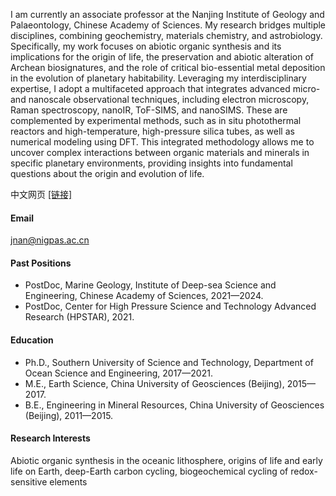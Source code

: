  

I am currently an associate professor at the Nanjing Institute of Geology and Palaeontology, Chinese Academy of Sciences. My research bridges multiple disciplines, combining geochemistry, materials chemistry, and astrobiology. Specifically, my work focuses on abiotic organic synthesis and its implications for the origin of life, the preservation and abiotic alteration of Archean biosignatures, and the role of critical bio-essential metal deposition in the evolution of planetary habitability. Leveraging my interdisciplinary expertise, I adopt a multifaceted approach that integrates advanced micro- and nanoscale observational techniques, including electron microscopy, Raman spectroscopy, nanoIR, ToF-SIMS, and nanoSIMS. These are complemented by experimental methods, such as in situ photothermal reactors and high-temperature, high-pressure silica tubes, as well as numerical modeling using DFT. This integrated methodology allows me to uncover complex interactions between organic materials and minerals in specific planetary environments, providing insights into fundamental questions about the origin and evolution of life.

中文网页 [[链接]](http://www.nigpas.cas.cn/sourcedb/cn/pep/fyjy/202405/t20240515_7162293.html)

#### Email
jnan@nigpas.ac.cn


#### Past Positions
- PostDoc, Marine Geology, Institute of Deep-sea Science and Engineering, Chinese Academy of Sciences, 2021—2024.
- PostDoc, Center for High Pressure Science and Technology Advanced Research (HPSTAR), 2021.

#### Education
- Ph.D., Southern University of Science and Technology, Department of Ocean Science and Engineering, 2017—2021.
- M.E., Earth Science, China University of Geosciences (Beijing), 2015—2017.
- B.E., Engineering in Mineral Resources, China University of Geosciences (Beijing), 2011—2015.

#### Research Interests
Abiotic organic synthesis in the oceanic lithosphere, origins of life and early life on Earth, deep-Earth carbon cycling, biogeochemical cycling of redox-sensitive elements

